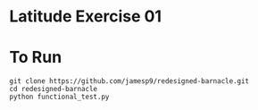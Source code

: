 # Latitude Exercise 01


# To Run
```
git clone https://github.com/jamesp9/redesigned-barnacle.git
cd redesigned-barnacle
python functional_test.py
```
